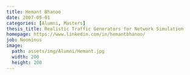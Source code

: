 ```yaml
---
title: Hemant Bhanoo
date: 2007-05-01
categories: [Alumni, Masters]
thesis_title: Realistic Traffic Generators for Network Simulation
homepage: https://www.linkedin.com/in/hemantbhanoo/
job: Noominus
image:
  path: assets/img/Alumni/Hemant.jpg
  width: 200
  height: 200
---
```


